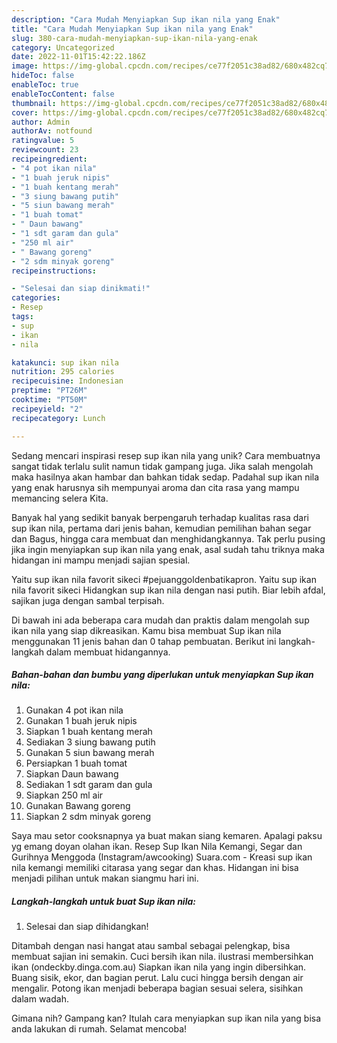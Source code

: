 ```yaml
---
description: "Cara Mudah Menyiapkan Sup ikan nila yang Enak"
title: "Cara Mudah Menyiapkan Sup ikan nila yang Enak"
slug: 380-cara-mudah-menyiapkan-sup-ikan-nila-yang-enak
category: Uncategorized
date: 2022-11-01T15:42:22.186Z
image: https://img-global.cpcdn.com/recipes/ce77f2051c38ad82/680x482cq70/sup-ikan-nila-foto-resep-utama.jpg
hideToc: false
enableToc: true
enableTocContent: false
thumbnail: https://img-global.cpcdn.com/recipes/ce77f2051c38ad82/680x482cq70/sup-ikan-nila-foto-resep-utama.jpg
cover: https://img-global.cpcdn.com/recipes/ce77f2051c38ad82/680x482cq70/sup-ikan-nila-foto-resep-utama.jpg
author: Admin
authorAv: notfound
ratingvalue: 5
reviewcount: 23
recipeingredient:
- "4 pot ikan nila"
- "1 buah jeruk nipis"
- "1 buah kentang merah"
- "3 siung bawang putih"
- "5 siun bawang merah"
- "1 buah tomat"
- " Daun bawang"
- "1 sdt garam dan gula"
- "250 ml air"
- " Bawang goreng"
- "2 sdm minyak goreng"
recipeinstructions:

- "Selesai dan siap dinikmati!"
categories:
- Resep
tags:
- sup
- ikan
- nila

katakunci: sup ikan nila 
nutrition: 295 calories
recipecuisine: Indonesian
preptime: "PT26M"
cooktime: "PT50M"
recipeyield: "2"
recipecategory: Lunch

---
```





Sedang mencari inspirasi resep sup ikan nila yang unik? Cara membuatnya sangat tidak terlalu sulit namun tidak gampang juga. Jika salah mengolah maka hasilnya akan hambar dan bahkan tidak sedap. Padahal sup ikan nila yang enak harusnya sih mempunyai aroma dan cita rasa yang mampu memancing selera Kita.





Banyak hal yang sedikit banyak berpengaruh terhadap kualitas rasa dari sup ikan nila, pertama dari jenis bahan, kemudian pemilihan bahan segar dan Bagus, hingga cara membuat dan menghidangkannya. Tak perlu pusing jika ingin menyiapkan sup ikan nila yang enak,      asal sudah tahu triknya maka hidangan ini mampu menjadi sajian spesial.














Yaitu sup ikan nila favorit sikeci #pejuanggoldenbatikapron. Yaitu sup ikan nila favorit sikeci Hidangkan sup ikan nila dengan nasi putih. Biar lebih afdal, sajikan juga dengan sambal terpisah.






Di bawah ini ada beberapa cara mudah dan praktis dalam mengolah sup ikan nila yang siap dikreasikan. Kamu bisa membuat Sup ikan nila menggunakan 11 jenis bahan dan 0 tahap pembuatan. Berikut ini langkah-langkah dalam membuat hidangannya.

<!--inarticleads1-->

##### Bahan-bahan dan bumbu yang diperlukan untuk menyiapkan Sup ikan nila:

1. Gunakan 4 pot ikan nila
1. Gunakan 1 buah jeruk nipis
1. Siapkan 1 buah kentang merah
1. Sediakan 3 siung bawang putih
1. Gunakan 5 siun bawang merah
1. Persiapkan 1 buah tomat
1. Siapkan  Daun bawang
1. Sediakan 1 sdt garam dan gula
1. Siapkan 250 ml air
1. Gunakan  Bawang goreng
1. Siapkan 2 sdm minyak goreng


Saya mau setor cooksnapnya ya buat makan siang kemaren. Apalagi paksu yg emang doyan olahan ikan. Resep Sup Ikan Nila Kemangi, Segar dan Gurihnya Menggoda (Instagram/awcooking) Suara.com - Kreasi sup ikan nila kemangi memiliki citarasa yang segar dan khas. Hidangan ini bisa menjadi pilihan untuk makan siangmu hari ini. 

<!--inarticleads2-->

##### Langkah-langkah untuk buat Sup ikan nila:


1. Selesai dan siap dihidangkan!

Ditambah dengan nasi hangat atau sambal sebagai pelengkap, bisa membuat sajian ini semakin. Cuci bersih ikan nila. ilustrasi membersihkan ikan (ondeckby.dinga.com.au) Siapkan ikan nila yang ingin dibersihkan. Buang sisik, ekor, dan bagian perut. Lalu cuci hingga bersih dengan air mengalir. Potong ikan menjadi beberapa bagian sesuai selera, sisihkan dalam wadah. 

Gimana nih? Gampang kan? Itulah cara menyiapkan sup ikan nila yang bisa anda lakukan di rumah. Selamat mencoba!
